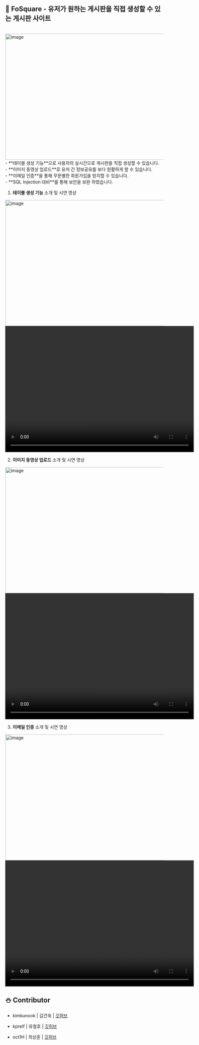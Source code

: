 ## 🎄 **FoSquare - 유저가 원하는 게시판을 직접 생성할 수 있는 게시판 사이트**  

<br>
<img width="600" height="400" alt="image" src="https://github.com/user-attachments/assets/1041f1d1-b809-4728-bf0d-7d61f390fe54" />

<br>
- **테이블 생성 기능**으로 사용자의 실시간으로 게시판을 직접 생성할 수 있습니다.  
<br>
- **이미지 동영상 업로드**로 유저 간 정보공유를 보다 원활하게 할 수 있습니다.  
<br>
- **이메일 인증**을 통해 무분별한 회원가입을 방지할 수 있습니다.
<br>
- **SQL Injection 대비**를 통해 보안을 보완 하였습니다.
<br>




1. **테이블 생성 기능** 소개 및 시연 영상
     
<img width="600" height="400" alt="image" src="https://github.com/user-attachments/assets/18a179b6-dec6-47ec-8fcd-5a0c52593063" />

<video width="600" height="400" controls>
  <source src="https://github.com/user-attachments/assets/ff381cd4-73de-4259-b3fd-22ef681b5e66" type="video/mp4">
  브라우저가 video 태그를 지원하지 않습니다.
</video>

2. **이미지 동영상 업로드** 소개 및 시연 영상

<img width="600" height="400" alt="image" src="https://github.com/user-attachments/assets/bc7cf2db-71e1-402c-ae75-76e6611d059f" />

<video width="600" height="400" controls>
  <source src="https://github.com/user-attachments/assets/a304bcd2-20d2-438f-b855-7d5e087e60fa" type="video/mp4">
  브라우저가 video 태그를 지원하지 않습니다.
</video>

3. **이메일 인증** 소개 및 시연 영상 

<img width="600" height="400" alt="image" src="https://github.com/user-attachments/assets/ec98a37a-1e92-4e9d-9bc3-ea21ccc01e6c" />

<video width="600" height="400" controls>
  <source src="https://github.com/user-attachments/assets/2d0e2c61-e3e1-4de9-bc1a-99a3922e67bf" type="video/mp4">
  브라우저가 video 태그를 지원하지 않습니다.
</video>


<br>


## ⛄ Contributor

+ kimkunook | 김건욱 | [깃허브](https://github.com/kimkunook)

+ kprelf | 유철호 | [깃허브](https://github.com/kprelf)

+ oct1H | 최상훈 | [깃허브](https://github.com/oct1H)
